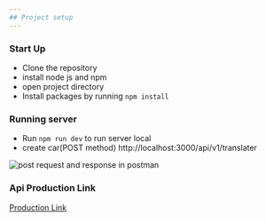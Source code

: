 ```yaml
---
## Project setup
---
```

### Start Up
* Clone the repository
* install node js and npm
* open project directory
* Install packages by running `npm install`


### Running server
- Run `npm run dev` to run server local
- create car(POST method) http://localhost:3000/api/v1/translater


![post request and response in postman ](https://res.cloudinary.com/duhetxdbs/image/upload/v1678704721/Screenshot_from_2023-03-13_12-51-07_cwiur7.png)

### Api Production Link
[Production Link](https://translator-0053.onrender.com/api/v1/translater)
